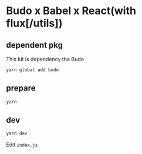 # Budo x Babel x React(with flux[/utils])

## dependent pkg

This kit is dependency the Budo

```bash
yarn global add budo
```

## prepare

```bash
yarn
```

## dev

```bash
yarn dev
```

Edit `index.js`
